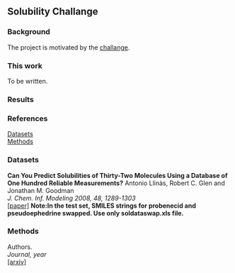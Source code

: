 ## Solubility Challange

### Background

The project is motivated by the [challange](https://pubs.acs.org/doi/10.1021/acs.jcim.9b00345). 


### This work
To be written.

### Results

### References

[Datasets](#datasets)    
[Methods](#methods)   

### Datasets

**Can You Predict Solubilities of Thirty-Two Molecules Using a Database of One Hundred Reliable Measurements?**
Antonio Llinàs, Robert C. Glen and Jonathan M. Goodman   
*J. Chem. Inf. Modeling 2008, 48, 1289-1303*     
[[paper]](https://pubs.acs.org/doi/10.1021/ci800058v)
**Note:In the test set, SMILES strings for probenecid and pseudoephedrine swapped. Use only soldataswap.xls file.**

### Methods    
Authors.    
*Journal, year*    
[[arxiv]](https://)    

